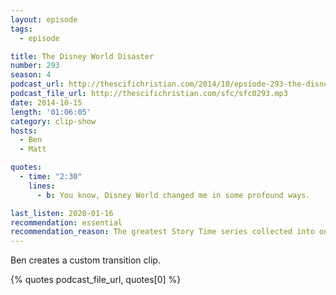 ```yaml
---
layout: episode
tags:
  - episode

title: The Disney World Disaster
number: 293
season: 4
podcast_url: http://thescifichristian.com/2014/10/epsiode-293-the-disney-world-disaster/
podcast_file_url: http://thescifichristian.com/sfc/sfc0293.mp3
date: 2014-10-15
length: '01:06:05'
category: clip-show
hosts:
  - Ben
  - Matt

quotes:
  - time: "2:30"
    lines:
      - b: You know, Disney World changed me in some profound ways.

last_listen: 2020-01-16
recommendation: essential
recommendation_reason: The greatest Story Time series collected into one episode 
---
```

Ben creates a custom transition clip. 

{% quotes podcast_file_url, quotes[0] %}